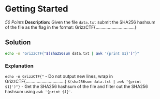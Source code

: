 # Getting Started
*50 Points*
**Description:** Given the file `data.txt` submit the SHA256 hashsum of the file as the flag in the format: GrizzCTF{................................}


## Solution
```bash
echo -n "GrizzCTF{"$(sha256sum data.txt | awk '{print $1}')"}" 
```

### Explanation
`echo -n GrizzCTF{"` - Do not output new lines, wrap in GrizzCTF{................................}
`$(sha256sum data.txt | awk '{print $1}')"}` - Get the SHA256 hashsum of the file and filter out the SHA256 hashsum using `awk '{print $1}'`.

